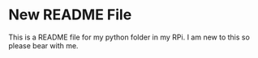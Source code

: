 # New README File

This is a README file for my python folder in my RPi.  I am new to this so
please bear with me.
